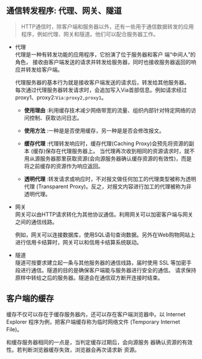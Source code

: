 ## 通信转发程序: 代理、网关、隧道
> HTTP通信时，除客户端和服务器以外，还有一些用于通信数据转发的应用程序，例如代理、网关和隧道。他们可以配合服务器工作。

- 代理  
  代理是一种有转发功能的应用程序，它扮演了位于服务器和客户 端“中间人”的角色，
  接收由客户端发送的请求并转发给服务器，同时也接收服务器返回的响应并转发给客户端。
 
  代理服务器的基本行为就是接收客户端发送的请求后，转发给其他服务器。  
  每次通过代理服务器转发请求时，会追加写入Via首部信息。例如请求经过proxy1、proxy2:`Via:proxy2,proxy1`。

    - **使用理由** :利用缓存技术减少网络带宽的流量、组织内部针对特定网络的访问控制、获取访问日志。

    - **使用方法** :一种是是否使用缓存，另一种是是否会修改报文。

    - **缓存代理** :代理转发响应时，缓存代理(Caching Proxy)会预先将资源的副本 (缓存)保存在代理服务器上。
    当代理再次收到相同的资源请求时，就不用从源服务器那里获取资源(会向源服务器确认缓存资源的有效性)，而是将之前缓存的资源作为响应返回。

    - **透明代理** :转发请求或响应时，不对报文做任何加工的代理类型被称为透明代理 (Transparent Proxy)。反之，对报文内容进行加工的代理被称为非透明代理。
  
- 网关   
  网关可以由HTTP请求转化为其他协议通信。利用网关可以加密客户端与网关之间的通信线路。

  例如，网关可以连接数据库，使用SQL语句查询数据。另外在Web购物网站上进行信用卡结算时，网关可以和信用卡结算系统联动。
- 隧道  
  隧道可按要求建立起一条与其他服务器的通信线路，届时使用 SSL 等加密手段进行通信。隧道的目的是确保客户端能与服务器进行安全的通信。
  请求保持原样中转给之后的服务器。隧道会在通信双方断开连接时结束。

## 客户端的缓存
缓存不仅可以存在于缓存服务器内，还可以存在客户端浏览器中。以 Internet Explorer 程序为例，把客户端缓存称为临时网络文件 (Temporary Internet File)。

和缓存服务器相同的一点是，当判定缓存过期后，会向源服务 器确认资源的有效性。若判断浏览器缓存失效，浏览器会再次请求新 资源。